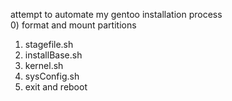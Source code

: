 attempt to automate my gentoo installation process  
0) format and mount partitions  
1) stagefile.sh  
2) installBase.sh  
3) kernel.sh  
4) sysConfig.sh  
5) exit and reboot  
